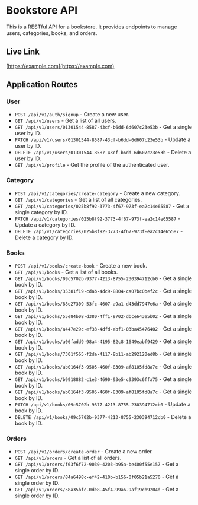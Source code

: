 # Bookstore API

This is a RESTful API for a bookstore. It provides endpoints to manage users, categories, books, and orders.

## Live Link

[https://example.com](https://example.com)

## Application Routes

### User

- `POST /api/v1/auth/signup` - Create a new user.
- `GET /api/v1/users` - Get a list of all users.
- `GET /api/v1/users/01301544-8587-43cf-b6dd-6d607c23e53b` - Get a single user by ID.
- `PATCH /api/v1/users/01301544-8587-43cf-b6dd-6d607c23e53b` - Update a user by ID.
- `DELETE /api/v1/users/01301544-8587-43cf-b6dd-6d607c23e53b` - Delete a user by ID.
- `GET /api/v1/profile` - Get the profile of the authenticated user.

### Category

- `POST /api/v1/categories/create-category` - Create a new category.
- `GET /api/v1/categories` - Get a list of all categories.
- `GET /api/v1/categories/025b8f92-3773-4f67-973f-ea2c14e65587` - Get a single category by ID.
- `PATCH /api/v1/categories/025b8f92-3773-4f67-973f-ea2c14e65587` - Update a category by ID.
- `DELETE /api/v1/categories/025b8f92-3773-4f67-973f-ea2c14e65587` - Delete a category by ID.

### Books

- `POST /api/v1/books/create-book` - Create a new book.
- `GET /api/v1/books` - Get a list of all books.
- `GET /api/v1/books/09c5702b-9377-4213-8755-230394712cb0` - Get a single book by ID.
- `GET /api/v1/books/35381f19-cdab-4dc9-8804-ca07bc0bef2c` - Get a single book by ID.
- `GET /api/v1/books/88e27309-53fc-4607-a9a1-d43dd7947e6a` - Get a single book by ID.
- `GET /api/v1/books/55e84b08-d380-4ff1-9702-dbce643e5b02` - Get a single book by ID.
- `GET /api/v1/books/a447e29c-ef33-4dfd-abf1-03ba45476402` - Get a single book by ID.
- `GET /api/v1/books/a06fadd9-98a4-4195-82c8-1649eabf9429` - Get a single book by ID.
- `GET /api/v1/books/7301f565-f2da-4117-8b11-ab292120ed8b` - Get a single book by ID.
- `GET /api/v1/books/ab0164f3-9505-460f-8309-af8105fd8a7c` - Get a single book by ID.
- `GET /api/v1/books/b9918882-c1e3-4690-93e5-c9393c6ffa75` - Get a single book by ID.
- `GET /api/v1/books/ab0164f3-9505-460f-8309-af8105fd8a7c` - Get a single book by ID.
- `PATCH /api/v1/books/09c5702b-9377-4213-8755-230394712cb0` - Update a book by ID.
- `DELETE /api/v1/books/09c5702b-9377-4213-8755-230394712cb0` - Delete a book by ID.

### Orders

- `POST /api/v1/orders/create-order` - Create a new order.
- `GET /api/v1/orders` - Get a list of all orders.
- `GET /api/v1/orders/f63f6f72-9030-4203-b95a-be400f55e157` - Get a single order by ID.
- `GET /api/v1/orders/84a6498c-ef42-410b-b156-0f05b21a5270` - Get a single order by ID.
- `GET /api/v1/orders/58a35bfc-0de8-45f4-99a6-9af19cb9204d` - Get a single order by ID.
